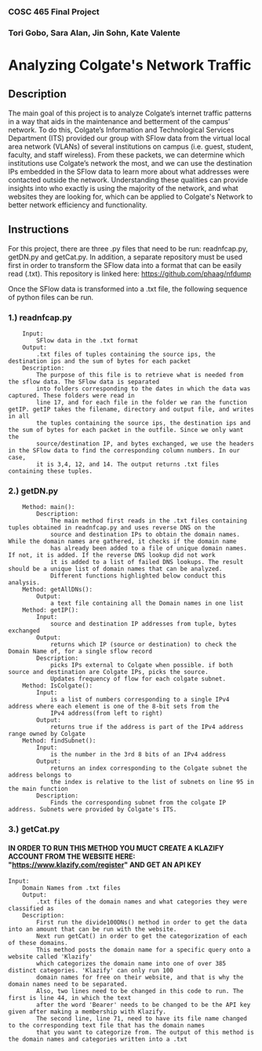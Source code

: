 
### COSC 465 Final Project            
### Tori Gobo, Sara Alan, Jin Sohn, Kate Valente 

# Analyzing Colgate's Network Traffic
## Description
The main goal of this project is to analyze Colgate’s internet traffic patterns in a way that aids in the 
maintenance and betterment of the campus’ network. To do this, Colgate’s Information and Technological Services Department 
(ITS) provided our group with SFlow data from the virtual local area network (VLANs) of several institutions on campus 
(i.e. guest, student, faculty, and staff wireless). From these packets, we can determine which institutions use Colgate’s network 
the most, and we can use the destination IPs embedded in the SFlow data to learn more about what addresses were contacted 
outside the network. Understanding these qualities can provide insights into who exactly is using the majority of the network, 
and what websites they are looking for, which can be applied to Colgate's Network to better network efficiency and functionality. 

## Instructions
For this project, there are three .py files that need to be run: readnfcap.py, getDN.py and
getCat.py. In addition, a separate repository must be used first in order to transform the SFlow data into a 
format that can be easily read (.txt). This repository is linked here: https://github.com/phaag/nfdump


Once the SFlow data is transformed into a .txt file, the following sequence of python files can be run.


### 1.) readnfcap.py
        Input: 
            SFlow data in the .txt format 
        Output: 
            .txt files of tuples containing the source ips, the destination ips and the sum of bytes for each packet
        Description: 
            The purpose of this file is to retrieve what is needed from the sflow data. The SFlow data is separated
            into folders corresponding to the dates in which the data was captured. These folders were read in 
            line 17, and for each file in the folder we ran the function getIP. getIP takes the filename, directory and output file, and writes in all
            the tuples containing the source ips, the destination ips and the sum of bytes for each packet in the outfile. Since we only want the 
            source/destination IP, and bytes exchanged, we use the headers in the SFlow data to find the corresponding column numbers. In our case, 
            it is 3,4, 12, and 14. The output returns .txt files containing these tuples. 

### 2.) getDN.py
        Method: main(): 
            Description: 
                The main method first reads in the .txt files containing tuples obtained in readnfcap.py and uses reverse DNS on the 
                source and destination IPs to obtain the domain names. While the domain names are gathered, it checks if the domain name
                has already been added to a file of unique domain names. If not, it is added. If the reverse DNS lookup did not work
                it is added to a list of failed DNS lookups. The result should be a unique list of domain names that can be analyzed.
                Different functions highlighted below conduct this analysis.  
        Method: getAllDNs(): 
            Output:  
                a text file containing all the Domain names in one list 
        Method: getIP(): 
            Input:  
                source and destination IP addresses from tuple, bytes exchanged 
            Output: 
                returns which IP (source or destination) to check the Domain Name of, for a single sflow record 
            Description: 
                picks IPs external to Colgate when possible. if both source and destination are Colgate IPs, picks the source. 
                Updates frequency of flow for each colgate subnet. 
        Method: IsColgate(): 
            Input: 
                is a list of numbers corresponding to a single IPv4 address where each element is one of the 8-bit sets from the 
                IPv4 address(from left to right) 
            Output: 
                returns true if the address is part of the IPv4 address range owned by Colgate 
        Method: findSubnet(): 
            Input: 
                is the number in the 3rd 8 bits of an IPv4 address 
            Output:
                returns an index corresponding to the Colgate subnet the address belongs to
                the index is relative to the list of subnets on line 95 in the main function 
            Description: 
                Finds the corresponding subnet from the colgate IP address. Subnets were provided by Colgate's ITS. 

### 3.) getCat.py
#### IN ORDER TO RUN THIS METHOD YOU MUCT CREATE A KLAZIFY ACCOUNT FROM THE WEBSITE HERE: "https://www.klazify.com/register" AND GET AN API KEY 
    Input: 
        Domain Names from .txt files
        Output: 
            .txt files of the domain names and what categories they were classified as
        Description: 
            First run the divide100DNs() method in order to get the data into an amount that can be run with the website. 
            Next run getCat() in order to get the categorization of each of these domains. 
            This method posts the domain name for a specific query onto a website called 'Klazify' 
            which categorizes the domain name into one of over 385 distinct categories. 'Klazify' can only run 100
            domain names for free on their website, and that is why the domain names need to be separated. 
            Also, two lines need to be changed in this code to run. The first is line 44, in which the text
            after the word 'Bearer' needs to be changed to be the API key given after making a membership with Klazify. 
            The second line, line 71, need to have its file name changed to the corresponding text file that has the domain names
            that you want to categorize from. The output of this method is the domain names and categories written into a .txt 

            


